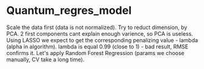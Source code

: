 # Quantum_regres_model
Scale the data first (data is not normalized).
Try to reduct dimension, by PCA. 2 first components cant explain enough varience, so PCA is useless.
Using LASSO we expect to get the corresponding penalizing value - lambda (alpha in algorithm). lambda is equal 0.99 (close to 1) - bad result, RMSE confirms it.
Let's apply Random Forest Regression (params we choose manually, CV take a long time). 
